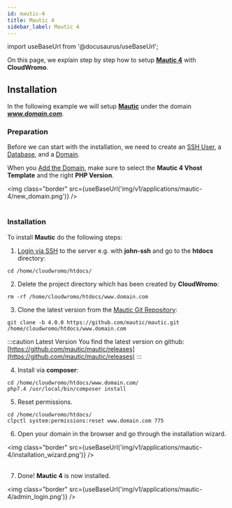 ```yaml
---
id: mautic-4
title: Mautic 4
sidebar_label: Mautic 4
---
```


import useBaseUrl from '@docusaurus/useBaseUrl';

On this page, we explain step by step how to setup **[Mautic 4](https://www.mautic.org/)** with **CloudWromo**.

## Installation

In the following example we will setup **[Mautic](https://www.mautic.org/)** under the domain ***www.domain.com***.

### Preparation

Before we can start with the installation, we need to create an [SSH User](../frontend-area/users#adding-a-user), a [Database](../frontend-area/databases#adding-a-database), and a [Domain](../frontend-area/domains#adding-a-domain).

When you [Add the Domain](../frontend-area/domains#adding-a-domain), make sure to select the **Mautic 4 Vhost Template** and the right **PHP Version**.

<img class="border" src={useBaseUrl('img/v1/applications/mautic-4/new_domain.png')} /> <br /><br />

### Installation

To install **Mautic** do the following steps:

1. [Login via SSH](../frontend-area/users#ssh-login) to the server e.g. with **john-ssh** and go to the **htdocs** directory:

```
cd /home/cloudwromo/htdocs/
```

2. Delete the project directory which has been created by **CloudWromo**:

```
rm -rf /home/cloudwromo/htdocs/www.domain.com
```

3. Clone the latest version from the [Mautic Git Repository](https://github.com/mautic/mautic):

```
git clone -b 4.0.0 https://github.com/mautic/mautic.git /home/cloudwromo/htdocs/www.domain.com
```

:::caution Latest Version
You find the latest version on github: [https://github.com/mautic/mautic/releases](https://github.com/mautic/mautic/releases)
:::

4. Install via **composer**:

```
cd /home/cloudwromo/htdocs/www.domain.com/
php7.4 /usr/local/bin/composer install
```

5. Reset permissions.

```
cd /home/cloudwromo/htdocs/
clpctl system:permissions:reset www.domain.com 775
```
6. Open your domain in the browser and go through the installation wizard.

<img class="border" src={useBaseUrl('img/v1/applications/mautic-4/installation_wizard.png')} /> <br /><br />

7. Done! **Mautic 4** is now installed.

<img class="border" src={useBaseUrl('img/v1/applications/mautic-4/admin_login.png')} />



